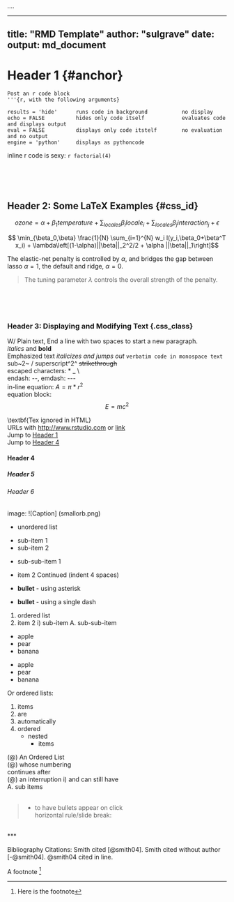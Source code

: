 ....

---
title: "RMD Template"
author: "sulgrave"
date:  
output: md_document <!--word_ pdf_ or html_document
                      beamer_, ioslides, or
                      slidy_presentation-->
---

# Header 1 {#anchor}

```{r}
Post an r code block
'''{r, with the following arguments}

results = 'hide'      runs code in background           no display
echo = FALSE          hides only code itself            evaluates code and displays output 
eval = FALSE          displays only code itstelf        no evaluation and no output
engine = 'python'     displays as pythoncode
```
inline r code is sexy: `r factorial(4)` 

<br><br><br>
      
## Header 2: Some LaTeX Examples {#css_id}
$$ ozone = \alpha + \beta_{1} temperature + \sum_{locales} \beta_{i} locale_{i} + \sum_{locales} \beta_{j} interaction_{j} + \epsilon$$

$$ \min_{\beta_0,\beta} \frac{1}{N} \sum_{i=1}^{N} w_i l(y_i,\beta_0+\beta^T x_i) + \lambda\left[(1-\alpha)||\beta||_2^2/2 + \alpha ||\beta||_1\right]$$


> 
The elastic-net penalty is controlled by $\alpha$, and bridges the gap between lasso $\alpha = 1$, the default and ridge, $\alpha = 0$. 
> The tuning parameter $\lambda$ controls the overall strength of the penalty.
  
  <br><br><br>
  
### Header 3: Displaying and Modifying Text {.css_class}
W/ Plain text, End a line with two spaces to start a new paragraph.  
*italics* and **bold**  
Emphasized text <em>italicizes and jumps out</em> 
`verbatim code in monospace text`  
sub~2~ / superscript^2^
~~strikethrough~~  
escaped characters: \* \_ \\  
endash: --, emdash: ---  
in-line equation: $A = \pi*r^{2}$  
equation block: $$E = mc^{2}$$  
<!--Text comment not printed to output-->
\textbf{Tex ignored in HTML}  
URLs with <http://www.rstudio.com> or [link](www.rstudio.com)  
Jump to [Header 1](#anchor)  
Jump to [Header 4](#anchor)

#### Header 4
##### Header 5
###### Header 6


image:
![Caption] (smallorb.png)

* unordered list
 + sub-item 1
 + sub-item 2
 - sub-sub-item 1

* item 2
 Continued (indent 4 spaces)

* **bullet** -  using asterisk
- **bullet** -  using a single dash

1. ordered list
2. item 2
      i) sub-item 
      A. sub-sub-item 
* apple
* pear 
* banana

- apple
- pear
- banana

Or ordered lists:

1. items
1. are
1. automatically
1. ordered
    - nested
        * items
        
(@) An Ordered List  
(@) whose numbering  
continues after  
(@) an interruption 
    i) and can still have  
      A. sub items  
<br>
 
>- to have bullets appear on click  
horizontal rule/slide break:  
<br>
***

Bibliography Citations:
Smith cited [@smith04].
Smith cited without author [-@smith04].
@smith04 cited in line.

A footnote [^1]  
[^1]: Here is the footnote
 
 

